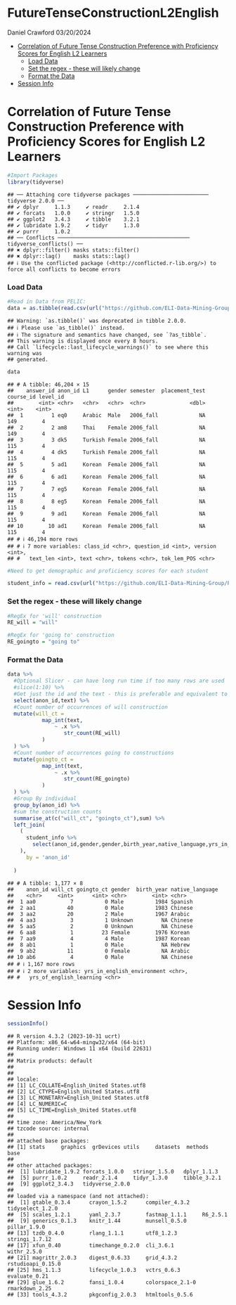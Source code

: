 FutureTenseConstructionL2English
================
Daniel Crawford
03/20/2024

- [Correlation of Future Tense Construction Preference with Proficiency
  Scores for English L2
  Learners](#correlation-of-future-tense-construction-preference-with-proficiency-scores-for-english-l2-learners)
  - [Load Data](#load-data)
  - [Set the regex - these will likely
    change](#set-the-regex---these-will-likely-change)
  - [Format the Data](#format-the-data)
- [Session Info](#session-info)

# Correlation of Future Tense Construction Preference with Proficiency Scores for English L2 Learners

``` r
#Import Packages
library(tidyverse)
```

    ## ── Attaching core tidyverse packages ──────────────────────── tidyverse 2.0.0 ──
    ## ✔ dplyr     1.1.3     ✔ readr     2.1.4
    ## ✔ forcats   1.0.0     ✔ stringr   1.5.0
    ## ✔ ggplot2   3.4.3     ✔ tibble    3.2.1
    ## ✔ lubridate 1.9.2     ✔ tidyr     1.3.0
    ## ✔ purrr     1.0.2     
    ## ── Conflicts ────────────────────────────────────────── tidyverse_conflicts() ──
    ## ✖ dplyr::filter() masks stats::filter()
    ## ✖ dplyr::lag()    masks stats::lag()
    ## ℹ Use the conflicted package (<http://conflicted.r-lib.org/>) to force all conflicts to become errors

### Load Data

``` r
#Read in Data from PELIC: 
data = as.tibble(read.csv(url("https://github.com/ELI-Data-Mining-Group/PELIC-dataset/raw/master/PELIC_compiled.csv")))
```

    ## Warning: `as.tibble()` was deprecated in tibble 2.0.0.
    ## ℹ Please use `as_tibble()` instead.
    ## ℹ The signature and semantics have changed, see `?as_tibble`.
    ## This warning is displayed once every 8 hours.
    ## Call `lifecycle::last_lifecycle_warnings()` to see where this warning was
    ## generated.

``` r
data
```

    ## # A tibble: 46,204 × 15
    ##    answer_id anon_id L1      gender semester  placement_test course_id level_id
    ##        <int> <chr>   <chr>   <chr>  <chr>              <dbl>     <int>    <int>
    ##  1         1 eq0     Arabic  Male   2006_fall             NA       149        4
    ##  2         2 am8     Thai    Female 2006_fall             NA       149        4
    ##  3         3 dk5     Turkish Female 2006_fall             NA       115        4
    ##  4         4 dk5     Turkish Female 2006_fall             NA       115        4
    ##  5         5 ad1     Korean  Female 2006_fall             NA       115        4
    ##  6         6 ad1     Korean  Female 2006_fall             NA       115        4
    ##  7         7 eg5     Korean  Female 2006_fall             NA       115        4
    ##  8         8 eg5     Korean  Female 2006_fall             NA       115        4
    ##  9         9 ad1     Korean  Female 2006_fall             NA       115        4
    ## 10        10 ad1     Korean  Female 2006_fall             NA       115        4
    ## # ℹ 46,194 more rows
    ## # ℹ 7 more variables: class_id <chr>, question_id <int>, version <int>,
    ## #   text_len <int>, text <chr>, tokens <chr>, tok_lem_POS <chr>

``` r
#Need to get demographic and proficiency scores for each student

student_info = read.csv(url("https://github.com/ELI-Data-Mining-Group/PELIC-dataset/raw/master/corpus_files/student_information.csv"))
```

### Set the regex - these will likely change

``` r
#RegEx for 'will' construction
RE_will = "will"

#RegEx for 'going to' construction
RE_goingto = "going to"
```

### Format the Data

``` r
data %>% 
  #Optional Slicer - can have long run time if too many rows are used
  #slice(1:10) %>% 
  #Get just the id and the text - this is preferable and equivalent to having to concat all the text form a user
  select(anon_id,text) %>% 
  #Count number of occurrences of will construction
  mutate(will_ct = 
           map_int(text,
               ~ .x %>%
                  str_count(RE_will)
           )
  ) %>% 
  #Count number of occurrences going to constructions
  mutate(goingto_ct = 
           map_int(text,
               ~ .x %>%
                  str_count(RE_goingto)
           )
  ) %>% 
  #Group By individual
  group_by(anon_id) %>% 
  #sum the construction counts
  summarise_at(c("will_ct", "goingto_ct"),sum) %>% 
  left_join(
    (
      student_info %>% 
        select(anon_id,gender,gender,birth_year,native_language,yrs_in_english_environment,yrs_of_english_learning)
    ),
      by = 'anon_id'
    
  )
```

    ## # A tibble: 1,177 × 8
    ##    anon_id will_ct goingto_ct gender  birth_year native_language
    ##    <chr>     <int>      <int> <chr>        <int> <chr>          
    ##  1 aa0           7          0 Male          1984 Spanish        
    ##  2 aa1          40          0 Male          1983 Chinese        
    ##  3 aa2          20          2 Male          1967 Arabic         
    ##  4 aa3           3          1 Unknown         NA Chinese        
    ##  5 aa5           2          0 Unknown         NA Chinese        
    ##  6 aa8           1         23 Female        1976 Korean         
    ##  7 aa9           4          4 Male          1987 Korean         
    ##  8 ab1           1          0 Male            NA Hebrew         
    ##  9 ab2          11          0 Female          NA Arabic         
    ## 10 ab6           4          0 Male            NA Chinese        
    ## # ℹ 1,167 more rows
    ## # ℹ 2 more variables: yrs_in_english_environment <chr>,
    ## #   yrs_of_english_learning <chr>

# Session Info

``` r
sessionInfo()
```

    ## R version 4.3.2 (2023-10-31 ucrt)
    ## Platform: x86_64-w64-mingw32/x64 (64-bit)
    ## Running under: Windows 11 x64 (build 22631)
    ## 
    ## Matrix products: default
    ## 
    ## 
    ## locale:
    ## [1] LC_COLLATE=English_United States.utf8 
    ## [2] LC_CTYPE=English_United States.utf8   
    ## [3] LC_MONETARY=English_United States.utf8
    ## [4] LC_NUMERIC=C                          
    ## [5] LC_TIME=English_United States.utf8    
    ## 
    ## time zone: America/New_York
    ## tzcode source: internal
    ## 
    ## attached base packages:
    ## [1] stats     graphics  grDevices utils     datasets  methods   base     
    ## 
    ## other attached packages:
    ##  [1] lubridate_1.9.2 forcats_1.0.0   stringr_1.5.0   dplyr_1.1.3    
    ##  [5] purrr_1.0.2     readr_2.1.4     tidyr_1.3.0     tibble_3.2.1   
    ##  [9] ggplot2_3.4.3   tidyverse_2.0.0
    ## 
    ## loaded via a namespace (and not attached):
    ##  [1] gtable_0.3.4      crayon_1.5.2      compiler_4.3.2    tidyselect_1.2.0 
    ##  [5] scales_1.2.1      yaml_2.3.7        fastmap_1.1.1     R6_2.5.1         
    ##  [9] generics_0.1.3    knitr_1.44        munsell_0.5.0     pillar_1.9.0     
    ## [13] tzdb_0.4.0        rlang_1.1.1       utf8_1.2.3        stringi_1.7.12   
    ## [17] xfun_0.40         timechange_0.2.0  cli_3.6.1         withr_2.5.0      
    ## [21] magrittr_2.0.3    digest_0.6.33     grid_4.3.2        rstudioapi_0.15.0
    ## [25] hms_1.1.3         lifecycle_1.0.3   vctrs_0.6.3       evaluate_0.21    
    ## [29] glue_1.6.2        fansi_1.0.4       colorspace_2.1-0  rmarkdown_2.25   
    ## [33] tools_4.3.2       pkgconfig_2.0.3   htmltools_0.5.6
